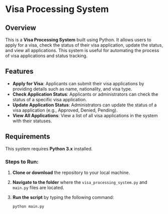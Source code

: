 # Visa Processing System

## Overview
This is a **Visa Processing System** built using Python. It allows users to apply for a visa, check the status of their visa application, update the status, and view all applications. This system is useful for automating the process of visa applications and status tracking.

## Features
- **Apply for Visa**: Applicants can submit their visa applications by providing details such as name, nationality, and visa type.
- **Check Application Status**: Applicants or administrators can check the status of a specific visa application.
- **Update Application Status**: Administrators can update the status of a visa application (e.g., Approved, Denied, Pending).
- **View All Applications**: View a list of all visa applications in the system with their statuses.

## Requirements
This system requires **Python 3.x** installed.

### Steps to Run:
1. **Clone or download** the repository to your local machine.

2. **Navigate to the folder** where the `visa_processing_system.py` and `main.py` files are located.

3. **Run the script** by typing the following command:
   ```bash
   python main.py
